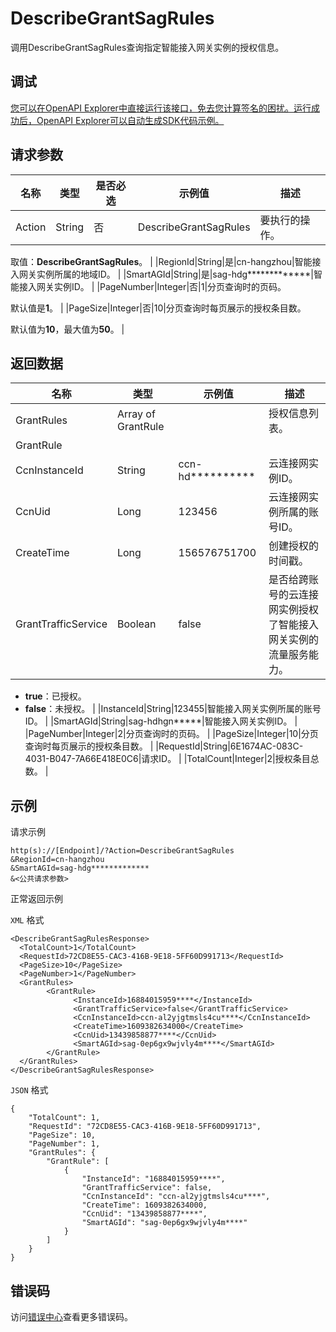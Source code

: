 # DescribeGrantSagRules

调用DescribeGrantSagRules查询指定智能接入网关实例的授权信息。

## 调试

[您可以在OpenAPI Explorer中直接运行该接口，免去您计算签名的困扰。运行成功后，OpenAPI Explorer可以自动生成SDK代码示例。](https://api.aliyun.com/#product=Smartag&api=DescribeGrantSagRules&type=RPC&version=2018-03-13)

## 请求参数

|名称|类型|是否必选|示例值|描述|
|--|--|----|---|--|
|Action|String|否|DescribeGrantSagRules|要执行的操作。

 取值：**DescribeGrantSagRules**。 |
|RegionId|String|是|cn-hangzhou|智能接入网关实例所属的地域ID。 |
|SmartAGId|String|是|sag-hdg\*\*\*\*\*\*\*\*\*\*\*\*\*|智能接入网关实例ID。 |
|PageNumber|Integer|否|1|分页查询时的页码。

 默认值是**1**。 |
|PageSize|Integer|否|10|分页查询时每页展示的授权条目数。

 默认值为**10**，最大值为**50**。 |

## 返回数据

|名称|类型|示例值|描述|
|--|--|---|--|
|GrantRules|Array of GrantRule| |授权信息列表。 |
|GrantRule| | | |
|CcnInstanceId|String|ccn-hd\*\*\*\*\*\*\*\*\*\*|云连接网实例ID。 |
|CcnUid|Long|123456|云连接网实例所属的账号ID。 |
|CreateTime|Long|156576751700|创建授权的时间戳。 |
|GrantTrafficService|Boolean|false|是否给跨账号的云连接网实例授权了智能接入网关实例的流量服务能力。

 -   **true**：已授权。
-   **false**：未授权。 |
|InstanceId|String|123455|智能接入网关实例所属的账号ID。 |
|SmartAGId|String|sag-hdhgn\*\*\*\*\*|智能接入网关实例ID。 |
|PageNumber|Integer|2|分页查询时的页码。 |
|PageSize|Integer|10|分页查询时每页展示的授权条目数。 |
|RequestId|String|6E1674AC-083C-4031-B047-7A66E418E0C6|请求ID。 |
|TotalCount|Integer|2|授权条目总数。 |

## 示例

请求示例

```
http(s)://[Endpoint]/?Action=DescribeGrantSagRules
&RegionId=cn-hangzhou
&SmartAGId=sag-hdg*************
&<公共请求参数>
```

正常返回示例

`XML` 格式

```
<DescribeGrantSagRulesResponse>
  <TotalCount>1</TotalCount>
  <RequestId>72CD8E55-CAC3-416B-9E18-5FF60D991713</RequestId>
  <PageSize>10</PageSize>
  <PageNumber>1</PageNumber>
  <GrantRules>
        <GrantRule>
              <InstanceId>16884015959****</InstanceId>
              <GrantTrafficService>false</GrantTrafficService>
              <CcnInstanceId>ccn-al2yjgtmsls4cu****</CcnInstanceId>
              <CreateTime>1609382634000</CreateTime>
              <CcnUid>13439858877****</CcnUid>
              <SmartAGId>sag-0ep6gx9wjvly4m****</SmartAGId>
        </GrantRule>
  </GrantRules>
</DescribeGrantSagRulesResponse>
```

`JSON` 格式

```
{
	"TotalCount": 1,
	"RequestId": "72CD8E55-CAC3-416B-9E18-5FF60D991713",
	"PageSize": 10,
	"PageNumber": 1,
	"GrantRules": {
		"GrantRule": [
			{
				"InstanceId": "16884015959****",
				"GrantTrafficService": false,
				"CcnInstanceId": "ccn-al2yjgtmsls4cu****",
				"CreateTime": 1609382634000,
				"CcnUid": "13439858877****",
				"SmartAGId": "sag-0ep6gx9wjvly4m****"
			}
		]
	}
}
```

## 错误码

访问[错误中心](https://error-center.alibabacloud.com/status/product/Smartag)查看更多错误码。

